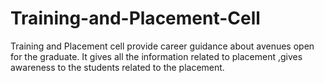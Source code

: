 # Training-and-Placement-Cell
Training and Placement cell provide career guidance about avenues open for the graduate. It gives all the information related to placement ,gives awareness to the students related to the placement. 
